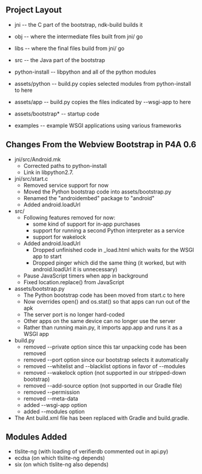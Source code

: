 ## Project Layout

* jni -- the C part of the bootstrap, ndk-build builds it
 * obj -- where the intermediate files built from jni/ go
 * libs -- where the final files build from jni/ go

* src -- the Java part of the bootstrap

* python-install -- libpython and all of the python modules

* assets/python -- build.py copies selected modules from python-install to here

* assets/app -- build.py copies the files indicated by --wsgi-app to here

* assets/bootstrap\* -- startup code

* examples -- example WSGI applications using various frameworks

## Changes From the Webview Bootstrap in P4A 0.6

* jni/src/Android.mk
	* Corrected paths to python-install
	* Link in libpython2.7.
* jni/src/start.c
	* Removed service support for now
	* Moved the Python bootstrap code into assets/bootstrap.py
	* Renamed the "androidembed" package to "android"
	* Added android.loadUrl
* src/
	* Following features removed for now:
	  * some kind of support for in-app purchases
      * support for running a second Python interpreter as a service
      * support for wakelock
	* Added android.loadUrl
      * Dropped unfinished code in \_load.html which waits for the WSGI app to start
      * Dropped pinger which did the same thing (it worked, but with android.loadUrl it is unnecessary)
    * Pause JavaScript timers when app in background
    * Fixed location.replace() from JavaScript
* assets/bootstrap.py
    * The Python bootstrap code has been moved from start.c to here
    * Now overrides open() and os.stat() so that apps can run out of the apk
    * The server port is no longer hard-coded
    * Other apps on the same device can no longer use the server
	* Rather than running main.py, it imports app.app and runs it as a WSGI app
* build.py
    * removed --private option since this tar unpacking code has been removed
    * removed --port option	since our bootstrap selects it automatically
	* removed --whitelist and --blacklist options in favor of --modules
	* removed --wakelock option (not supported in our stripped-down bootstrap)
    * removed --add-source option (not supported in our Gradle file)
	* removed --permission
	* removed --meta-data
	* added --wsgi-app option
	* added --modules option
* The Ant build.xml file has been replaced with Gradle and build.gradle.

## Modules Added

* tlslite-ng (with loading of verifierdb commented out in api.py)
* ecdsa (on which tlslite-ng depends)
* six (on which tlslite-ng also depends)

